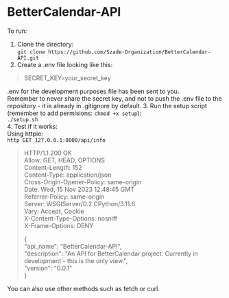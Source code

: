 # BetterCalendar-API  
  
To run:  
1. Clone the directory:  
`git clone https://github.com/Szade-Organization/BetterCalendar-API.git`  
2. Create a .env file looking like this:  
> SECRET_KEY=your_secret_key

.env for the development purposes file has been sent to you.  
Remember to never share the secret key, and not to push the .env file to the repository - it is already in .gitignore by default.
3. Run the setup script (remember to add permisions: `chmod +x setup`):  
`./setup.sh`  
4. Test if it works:  
Using httpie:  
`http GET 127.0.0.1:8000/api/info`  
> HTTP/1.1 200 OK  
> Allow: GET, HEAD, OPTIONS  
> Content-Length: 152  
> Content-Type: application/json  
> Cross-Origin-Opener-Policy: same-origin    
> Date: Wed, 15 Nov 2023 12:48:45 GMT  
> Referrer-Policy: same-origin  
> Server: WSGIServer/0.2 CPython/3.11.6  
> Vary: Accept, Cookie  
> X-Content-Type-Options: nosniff  
> X-Frame-Options: DENY  
>   
> {  
>     "api_name": "BetterCalendar-API",  
>     "description": "An API for BetterCalendar project. Currently in development - this is the only view.",  
>     "version": "0.0.1"  
> }   
  
  You can also use other methods such as fetch or curl.
